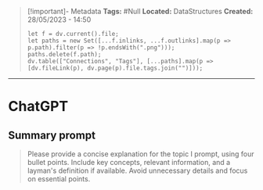 > [!important]- Metadata
> **Tags:** #Null 
> **Located:** DataStructures
> **Created:** 28/05/2023 - 14:50
> ```dataviewjs
> let f = dv.current().file;
> let paths = new Set([...f.inlinks, ...f.outlinks].map(p => p.path).filter(p => !p.endsWith(".png")));
> paths.delete(f.path);
> dv.table(["Connections", "Tags"], [...paths].map(p => [dv.fileLink(p), dv.page(p).file.tags.join("")]));
> ```

___
# ChatGPT
## Summary prompt
>Please provide a concise explanation for the topic I prompt, using four bullet points. Include key concepts, relevant information, and a layman's definition if available. Avoid unnecessary details and focus on essential points.